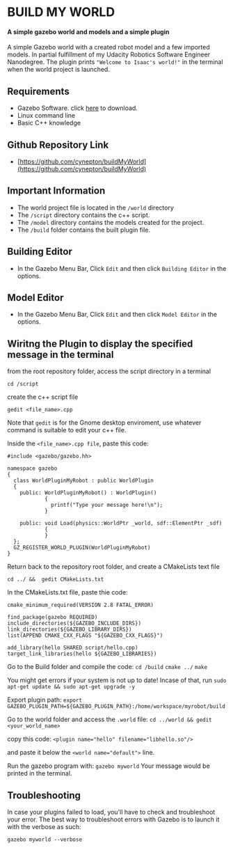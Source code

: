 # BUILD MY WORLD
#### A simple gazebo world and models and a simple plugin
A simple Gazebo world with a created robot model and a few imported models. In partial fulfillment  of my Udacity Robotics Software Engineer Nanodegree. The plugin prints `"Welcome to Isaac's world!"` in the terminal when the world project is launched.

## Requirements
- Gazebo Software. 
  click [here](http://gazebosim.org/) to download.
- Linux command line
- Basic C++ knowledge

## Github Repository Link
- [https://github.com/cynepton/buildMyWorld](https://github.com/cynepton/buildMyWorld)

## Important Information
- The world project file is located in the `/world` directory
- The `/script` directory contains the c++ script.
- The `/model` directory contains the models created for the project.
- The `/build` folder contains the built plugin file.

## Building Editor
- In the Gazebo Menu Bar, Click `Edit` and then click `Building Editor` in the options.

## Model Editor 
- In the Gazebo Menu Bar, Click `Edit` and then click `Model Editor` in the options.

## Wiritng the Plugin to display the specified message in the terminal

from the root repository folder, access the script directory in a terminal
```
cd /script 
```
create the c++ script file
```
gedit <file_name>.cpp
```
Note that `gedit` is for the Gnome desktop enviroment, use whatever command is suitable to edit your c++ file.

Inside the `<file_name>.cpp file`, paste this code:

```
#include <gazebo/gazebo.hh>

namespace gazebo
{
  class WorldPluginMyRobot : public WorldPlugin
  {
    public: WorldPluginMyRobot() : WorldPlugin()
            {
              printf("Type your message here!\n");
            }

    public: void Load(physics::WorldPtr _world, sdf::ElementPtr _sdf)
            {
            }
  };
  GZ_REGISTER_WORLD_PLUGIN(WorldPluginMyRobot)
}
```
Return back to the repository root folder, and create a CMakeLists text file
```
cd ../ &&  gedit CMakeLists.txt
```
In the CMakeLists.txt file, paste thie code:
 ``` 
 cmake_minimum_required(VERSION 2.8 FATAL_ERROR)

find_package(gazebo REQUIRED)
include_directories(${GAZEBO_INCLUDE_DIRS})
link_directories(${GAZEBO_LIBRARY_DIRS})
list(APPEND CMAKE_CXX_FLAGS "${GAZEBO_CXX_FLAGS}")

add_library(hello SHARED script/hello.cpp)
target_link_libraries(hello ${GAZEBO_LIBRARIES})
```
Go to the Build folder and compile the code:
`cd /build`
`cmake ../`
`make` 

You might get errors if your system is not up to date! Incase of that, run `sudo apt-get update && sudo apt-get upgrade -y`

Export plugin path:
`export GAZEBO_PLUGIN_PATH=${GAZEBO_PLUGIN_PATH}:/home/workspace/myrobot/build`

Go to the world folder and access the `.world` file:
`cd ../world && gedit <your_world_name>`

copy this code: `<plugin name="hello" filename="libhello.so"/>`

and paste it below the `<world name="default">` line. 

Run the gazebo program with: `gazebo myworld` 
Your message would be printed in the terminal.

## Troubleshooting
In case your plugins failed to load, you'll have to check and troubleshoot your error. The best way to troubleshoot errors with Gazebo is to launch it with the verbose as such:

`gazebo myworld --verbose`



